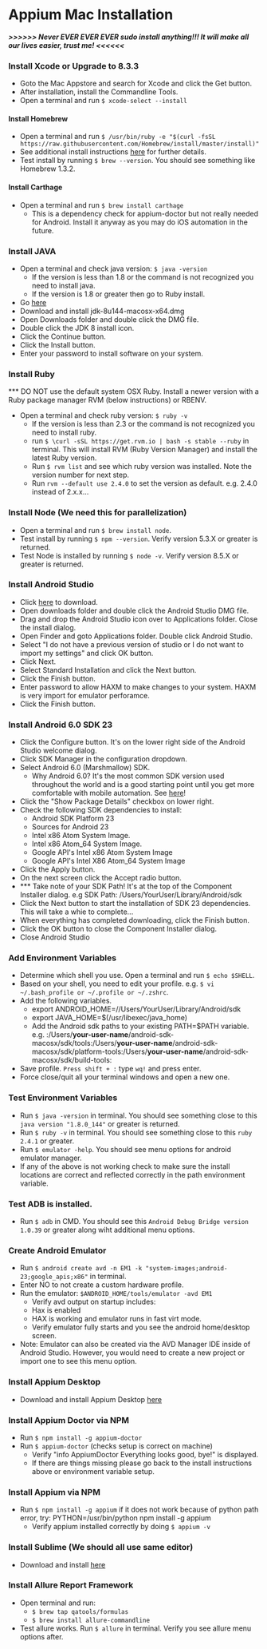 # Appium Mac Installation

***>>>>>> Never EVER EVER EVER sudo install anything!!! It will make all our lives easier, trust me! <<<<<<***

### Install Xcode or Upgrade to 8.3.3
* Goto the Mac Appstore and search for Xcode and click the Get button.
* After installation, install the Commandline Tools.
* Open a terminal and run `$ xcode-select --install`

#### Install Homebrew
* Open a terminal and run `$ /usr/bin/ruby -e "$(curl -fsSL https://raw.githubusercontent.com/Homebrew/install/master/install)"`
* See additional install instructions [here](https://github.com/Homebrew/brew/blob/master/share/doc/homebrew/Installation.md#installation) for further details.
* Test install by running `$ brew --version`. You should see something like Homebrew 1.3.2.

#### Install Carthage
* Open a terminal and run `$ brew install carthage`
   * This is a dependency check for appium-doctor but not really needed for Android. Install it anyway as you may do iOS automation in the future.
   
### Install JAVA
* Open a terminal and check java version: `$ java -version`
	* If the version is less than 1.8 or the command is not recognized you need to install java.
	* If the version is 1.8 or greater then go to Ruby install.
* Go [here](http://www.oracle.com/technetwork/java/javase/downloads/jdk8-downloads-2133151.html)
* Download and install jdk-8u144-macosx-x64.dmg
* Open Downloads folder and double click the DMG file.
* Double click the JDK 8 install icon.
* Click the Continue button.
* Click the Install button.
* Enter your password to install software on your system.

### Install Ruby 
*** DO NOT use the default system OSX Ruby. Install a newer version with a Ruby package manager RVM (below instructions) or RBENV.

* Open a terminal and check ruby version: `$ ruby -v`
	* If the version is less than 2.3 or the command is not recognized you need to install ruby.
	* run `$ \curl -sSL https://get.rvm.io | bash -s stable --ruby` in terminal. This will install RVM (Ruby Version Manager) and install the latest Ruby version.
	* Run `$ rvm list` and see which ruby version was installed. Note the version number for next step.
	* Run `rvm --default use 2.4.0` to set the version as default. e.g. 2.4.0 instead of 2.x.x...

### Install Node (We need this for parallelization)
* Open a terminal and run `$ brew install node`.
* Test install by running `$ npm --version`. Verify version 5.3.X or greater is returned.
* Test Node is installed by running `$ node -v`. Verify version 8.5.X or greater is returned.

### Install Android Studio
* Click [here](https://developer.android.com/studio/index.html#mac-bundle) to download.
* Open downloads folder and double click the Android Studio DMG file.
* Drag and drop the Android Studio icon over to Applications folder. Close the install dialog.
* Open Finder and goto Applications folder. Double click Android Studio.
* Select "I do not have a previous version of studio or I do not want to import my settings" and click OK button.
* Click Next.
* Select Standard Installation and click the Next button.
* Click the Finish button.
* Enter password to allow HAXM to make changes to your system. HAXM is very import for emulator perforamce.
* Click the Finish button.

### Install Android 6.0 SDK 23
* Click the Configure button. It's on the lower right side of the Android Studio welcome dialog.
* Click SDK Manager in the configuration dropdown.
* Select Android 6.0 (Marshmallow) SDK.
   * Why Android 6.0? It's the most common SDK version used throughout the world and is a good starting point until you get more comfortable with mobile automation. See [here](https://www.appbrain.com/stats/top-android-sdk-versions)!
* Click the "Show Package Details" checkbox on lower right.
* Check the following SDK dependencies to install:
   * Android SDK Platform 23
   * Sources for Android 23
   * Intel x86 Atom System Image.
   * Intel x86 Atom_64 System Image.
   * Google API's Intel x86 Atom System Image
   * Google API's Intel X86 Atom_64 System Image
* Click the Apply button.
* On the next screen click the Accept radio button.
* *** Take note of your SDK Path! It's at the top of the Component Installer dialog. e.g SDK Path: /Users/YourUser/Library/Android/sdk
* Click the Next button to start the installation of SDK 23 dependencies. This will take a whie to complete...
* When everything has completed downloading, click the Finish button.
* Click the OK button to close the Component Installer dialog.
* Close Android Studio

### Add Environment Variables
* Determine which shell you use. Open a terminal and run `$ echo $SHELL`.
* Based on your shell, you need to edit your profile. e.g. `$ vi ~/.bash_profile or ~/.profile or ~/.zshrc`.
* Add the following variables.
	* export ANDROID_HOME=//Users/YourUser/Library/Android/sdk
	* export JAVA_HOME=$(/usr/libexec/java_home)
	* Add the Android sdk paths to your existing PATH=$PATH variable. e.g. :/Users/**your-user-name**/android-sdk-macosx/sdk/tools:/Users/**your-user-name**/android-sdk-macosx/sdk/platform-tools:/Users/**your-user-name**/android-sdk-macosx/sdk/build-tools:
* Save profile. `Press shift + :` type `wq!` and press enter.
* Force close/quit all your terminal windows and open a new one.

### Test Environment Variables
* Run `$ java -version` in terminal. You should see something close to this `java version "1.8.0_144"` or greater is returned.
* Run `$ ruby -v` in terminal. You should see something close to this `ruby 2.4.1` or greater.
* Run `$ emulator -help`. You should see menu options for android emulator manager.
* If any of the above is not working check to make sure the install locations are correct and reflected correctly in the path environment variable.

### Test ADB is installed.
* Run `$ adb` in CMD. You should see this `Android Debug Bridge version 1.0.39` or greater along wiht additional menu options.

### Create Android Emulator
* Run `$ android create avd -n EM1 -k "system-images;android-23;google_apis;x86"` in terminal.
* Enter NO to not create a custom hardware profile.
* Run the emulator: `$ANDROID_HOME/tools/emulator -avd EM1`
	* Verify avd output on startup includes:
	* Hax is enabled
	* HAX is working and emulator runs in fast virt mode.
	* Verify emulator fully starts and you see the android home/desktop screen.
* Note: Emulator can also be created via the AVD Manager IDE inside of Android Studio. However, you would need to create a new project or import one to see this menu option.

### Install Appium Desktop
* Download and install Appium Desktop [here](https://github.com/appium/appium-desktop/releases/download/v1.2.1/appium-desktop-1.2.1.dmg)

### Install Appium Doctor via NPM
* Run `$ npm install -g appium-doctor`
* Run `$ appium-doctor` (checks setup is correct on machine)
	*  	Verify "info AppiumDoctor Everything looks good, bye!" is displayed.
	* If there are things missing please go back to the install instructions above or environment variable setup.

### Install Appium via NPM
* Run `$ npm install -g appium` if it does not work because of python path error, try: PYTHON=/usr/bin/python npm install -g appium
	* Verify appium installed correctly by doing `$ appium -v`

### Install Sublime (We should all use same editor)
* Download and install [here](https://download.sublimetext.com/Sublime%20Text%20Build%203143.dmg)

### Install Allure Report Framework
* Open terminal and run:
	* `$ brew tap qatools/formulas`
	* `$ brew install allure-commandline`
* Test allure works. Run `$ allure` in terminal. Verify you see allure menu options after.
